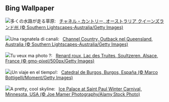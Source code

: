 ## Bing Wallpaper
![](https://www.bing.com/th?id=OHR.ChannelOutback_JA-JP8591978293_UHD.jpg&w=1000)多くの水路が走る草原:&nbsp;&ensp;[チャネル・カントリー, オーストラリア クイーンズランド州 (© Southern Lightscapes-Australia/Getty Images)](https://www.bing.com/th?id=OHR.ChannelOutback_JA-JP8591978293_UHD.jpg)
<br><br/>
![](https://www.bing.com/th?id=OHR.ChannelOutback_IT-IT0059174441_UHD.jpg&w=1000)Una ragnatela di canali:&nbsp;&ensp;[Channel Country, Outback nel Queensland, Australia (© Southern Lightscapes-Australia/Getty Images)](https://www.bing.com/th?id=OHR.ChannelOutback_IT-IT0059174441_UHD.jpg)
<br><br/>
![](https://www.bing.com/th?id=OHR.SnowFox_FR-FR3113896350_UHD.jpg&w=1000)Tu veux ma photo ?:&nbsp;&ensp;[Renard roux, Lac des Truites, Soultzeren, Alsace, France (© gmo-pixel/500px/Getty Images)](https://www.bing.com/th?id=OHR.SnowFox_FR-FR3113896350_UHD.jpg)
<br><br/>
![](https://www.bing.com/th?id=OHR.SanLesmesBurgos_ES-ES5995468445_UHD.jpg&w=1000)¡Un viaje en el tiempo!:&nbsp;&ensp;[Catedral de Burgos, Burgos, España (© Marco Bottigelli/Moment/Getty Images)](https://www.bing.com/th?id=OHR.SanLesmesBurgos_ES-ES5995468445_UHD.jpg)
<br><br/>
![](https://www.bing.com/th?id=OHR.WinterCarnival_EN-GB6178646232_UHD.jpg&w=1000)A pretty, cool skyline:&nbsp;&ensp;[Ice Palace at Saint Paul Winter Carnival, Minnesota, USA (© Joe Mamer Photography/Alamy Stock Photo)](https://www.bing.com/th?id=OHR.WinterCarnival_EN-GB6178646232_UHD.jpg)
<br><br/>
